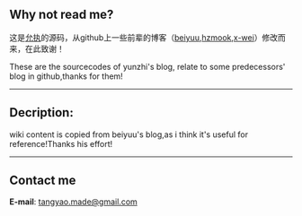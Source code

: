 ## Why not read me?

这是[允执](http://yunzhi.github.io)的源码，从github上一些前辈的博客（[beiyuu](http://beiyuu.com),[hzmook](http://hzmook.github.io/),[x-wei](http://x-wei.github.io/)）修改而来，在此致谢！

These are the sourcecodes of yunzhi's blog, relate to some predecessors' blog in github,thanks for them!

___
## Decription:
wiki content is copied from beiyuu's blog,as i think it's useful for reference!Thanks his effort!

---

## Contact me

**E-mail**: tangyao.made@gmail.com

